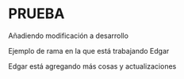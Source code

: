 # PRUEBA

Añadiendo modificación a desarrollo

Ejemplo de rama en la que está trabajando Edgar

Edgar está agregando más cosas y actualizaciones
